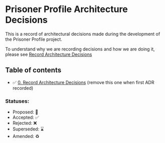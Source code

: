 # Prisoner Profile Architecture Decisions

This is a record of architectural decisions made during the development of the Prisoner Profile project.

To understand why we are recording decisions and how we are doing it, please
see [Record Architecture Decisions](architecture-decision-record/0000-record-architecture-decisions.md)

## Table of contents

* ✅ [0. Record Architecture Decisions](architecture-decision-record/0000-record-architecture-decisions.md) (remove this one when first ADR recorded)

### Statuses:

* Proposed: 🤔
* Accepted: ✅
* Rejected: ❌
* Superseded: ⌛️
* Amended: ♻️
